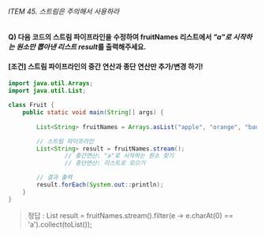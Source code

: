 ###### ITEM 45. 스트림은 주의해서 사용하라

#### Q) 다음 코드의 스트림 파이프라인을 수정하여 fruitNames 리스트에서 *"a"로 시작하는 원소만 뽑아낸 리스트 result*를 출력해주세요.

#### [조건] 스트림 파이프라인의 중간 연산과 종단 연산만 추가/변경 하기!


```java
import java.util.Arrays;
import java.util.List;

class Fruit {
    public static void main(String[] args) {
        
        List<String> fruitNames = Arrays.asList("apple", "orange", "banana", "grape", "apricot", "kiwi");

        // 스트림 파이프라인
        List<String> result = fruitNames.stream();
                // 중간연산: "a"로 시작하는 원소 찾기
                // 종단연산: 리스트로 모으기

        // 결과 출력
        result.forEach(System.out::println);
    }
}

```

> 정답 : List<String> result = fruitNames.stream().filter(e -> e.charAt(0) == 'a').collect(toList());